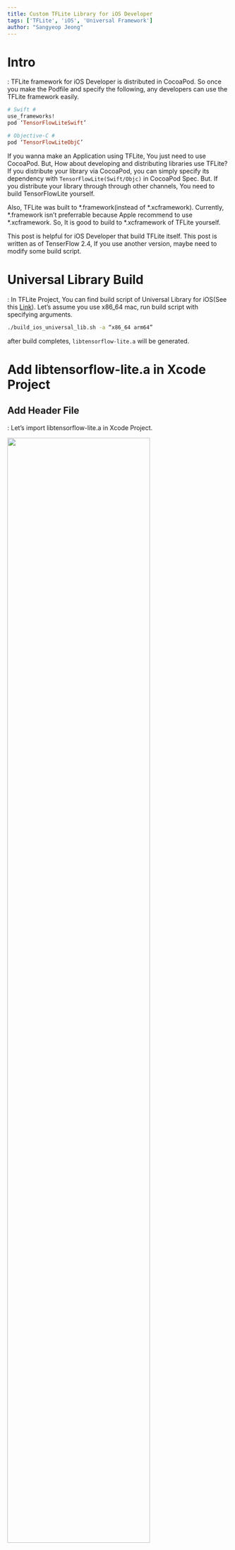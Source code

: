 ```yaml
---
title: Custom TFLite Library for iOS Developer
tags: ['TFLite', 'iOS', 'Universal Framework']
author: "Sangyeop Jeong"
---
```


# Intro

: TFLite framework for iOS Developer is distributed in CocoaPod. So once you make the Podfile and specify the following, any developers can use the TFLite framework easily.

```ruby
# Swift #
use_frameworks!
pod ‘TensorFlowLiteSwift’

# Objective-C #
pod ‘TensorFlowLiteObjC’
```

 If you wanna make an Application using TFLite, You just need to use CocoaPod. But, How about developing and distributing libraries use TFLite? If you distribute your library via CocoaPod, you can simply specify its dependency with `TensorFlowLite(Swift/Objc)` in CocoaPod Spec. But. If you distribute your library through through other channels, You need to build TensorFlowLite yourself.

 Also, TFLite was built to *.framework(instead of *.xcframework). Currently, *.framework isn’t preferrable because Apple recommend to use *.xcframework. So, It is good to build to *.xcframework of TFLite yourself.

 This post is helpful for iOS Developer that build TFLite itself. This post is written as of TenserFlow 2.4, If you use another version, maybe need to modify some build script.

# Universal Library Build

: In TFLite Project, You can find build script of Universal Library for iOS(See this [Link](https://github.com/tensorflow/tensorflow/blob/v2.4.2/tensorflow/lite/tools/make/build_ios_universal_lib.sh)). Let’s assume you use x86_64 mac, run build script with specifying arguments. 

```bash
./build_ios_universal_lib.sh -a “x86_64 arm64”
```

after build completes, `libtensorflow-lite.a` will be generated.

# Add libtensorflow-lite.a in Xcode Project

## Add Header File

: Let’s import libtensorflow-lite.a in Xcode Project.

<img src="https://user-images.githubusercontent.com/17686601/161046218-305119b9-eaed-466b-940c-35a127c1697a.png" width="80%"/>

 Hmm... Can we build this project now? Sadly, there are some task yet. libtensorflow-lite.a is C/C++ library, so we have to import header files in Xcode Project.

 In this [Link](https://github.com/tensorflow/tensorflow/tree/v2.4.2/tensorflow/lite), you can find many *.c/cpp and header files of TFLite. We imported libtensorflow-lite.a previously, we just need to import header files. Unfortunately, some header is incompatible for iOS. Which header is incompatible? Seriously, we have to check one by one? Somewhere in the world, the great developer has already classified usable header. Let’s visit this repository([Link](https://github.com/ValYouW/tflite-dist/releases/tag/v2.4.1)), then download and import header files.

## Specify Header Path

: importing header files, you have to specify Header Search Paths in Build Settings. Specify proper path according to your project.

<img src="https://user-images.githubusercontent.com/17686601/161046330-2a253a71-e877-478b-bade-449caa67a7ce.png" width="80%"/>

## Specify **Linker Flag**

: For using C/C++ library, specify Other Linker Flags. I specified `-lc++`.

<img src="https://user-images.githubusercontent.com/17686601/161046419-f53c8011-c27e-4518-894e-ab1ca2b87e09.png" width="80%"/>

# Conclusion

: Project setting is completed for building TFLite then importing `libtensorflow-lite.a`. Did you build successfully? The project setting gave me too much trouble. I hope that this post help to save your time.